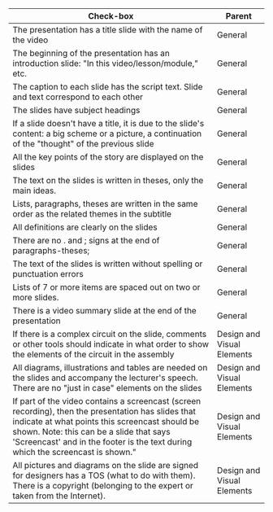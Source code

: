 | Check-box |	Parent |
| ------ | ------ |
|The presentation has a title slide with the name of the video|	General |
|The beginning of the presentation has an introduction slide: "In this video/lesson/module," etc. |	General |
|The caption to each slide has the script text. Slide and text correspond to each other|	General |
|The slides have subject headings|	General |
|If a slide doesn't have a title, it is due to the slide's content: a big scheme or a picture, a continuation of the "thought" of the previous slide |	General |
|All the key points of the story are displayed on the slides |	General |
| The text on the slides is written in theses, only the main ideas. | General |
| Lists, paragraphs, theses are written in the same order as the related themes in the subtitle |	General |
| All definitions are clearly on the slides	| General |
| There are no . and ; signs at the end of paragraphs-theses;|	General |
| The text of the slides is written without spelling or punctuation errors |	General |
| Lists of 7 or more items are spaced out on two or more slides. | 	General|
| There is a video summary slide at the end of the presentation |	General|
| If there is a complex circuit on the slide, comments or other tools should indicate in what order to show the elements of the circuit in the assembly |	Design and Visual Elements |
| All diagrams, illustrations and tables are needed on the slides and accompany the lecturer's speech. There are no "just in case" elements on the slides |	Design and Visual Elements |
| If part of the video contains a screencast (screen recording), then the presentation has slides that indicate at what points this screencast should be shown. Note: this can be a slide that says 'Screencast' and in the footer is the text during which the screencast is shown." |	Design and Visual Elements
| All pictures and diagrams on the slide are signed for designers has a TOS (what to do with them). There is a copyright (belonging to the expert or taken from the Internet). |	Design and Visual Elements | 
